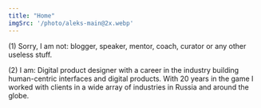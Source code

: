 ```yaml
---
title: "Home"
imgSrc: '/photo/aleks-main@2x.webp'
---
```


(1) Sorry, I am not: blogger, speaker, mentor, coach, curator or any other useless stuff.

(2) I am: Digital product designer with a career in the industry building human-centric interfaces and digital products. With 20 years in the game I worked with clients in a wide array of industries in Russia and around the globe.

